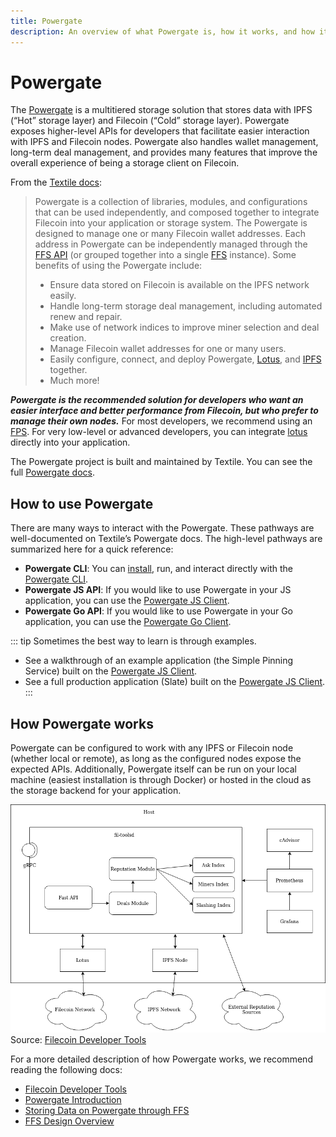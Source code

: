 ```yaml
---
title: Powergate
description: An overview of what Powergate is, how it works, and how it can be used in applications.
---
```


# Powergate

The [Powergate](https://github.com/textileio/powergate) is a multitiered storage solution that stores data with IPFS (“Hot” storage layer) and Filecoin (“Cold” storage layer). Powergate exposes higher-level APIs for developers that facilitate easier interaction with IPFS and Filecoin nodes. Powergate also handles wallet management, long-term deal management, and provides many features that improve the overall experience of being a storage client on Filecoin.

From the [Textile docs](https://docs.textile.io/powergate/):

> Powergate is a collection of libraries, modules, and configurations that can be used independently, and composed together to integrate Filecoin into your application or storage system. The Powergate is designed to manage one or many Filecoin wallet addresses. Each address in Powergate can be independently managed through the [FFS API](https://docs.textile.io/powergate/#api) (or grouped together into a single [FFS](https://docs.textile.io/powergate/ffs/) instance). Some benefits of using the Powergate include:
>
> - Ensure data stored on Filecoin is available on the IPFS network easily.
> - Handle long-term storage deal management, including automated renew and repair.
> - Make use of network indices to improve miner selection and deal creation.
> - Manage Filecoin wallet addresses for one or many users.
> - Easily configure, connect, and deploy Powergate, [Lotus](https://lotu.sh), and [IPFS](https://ipfs.io) together.
> - Much more!

**_Powergate is the recommended solution for developers who want an easier interface and better performance from Filecoin, but who prefer to manage their own nodes._** For most developers, we recommend using an [FPS](./filecoin-backed-pinning). For very low-level or advanced developers, you can integrate [lotus](https://lotu.sh) directly into your application.

The Powergate project is built and maintained by Textile. You can see the full [Powergate docs](https://docs.textile.io/powergate/).

## How to use Powergate

There are many ways to interact with the Powergate. These pathways are well-documented on Textile’s Powergate docs. The high-level pathways are summarized here for a quick reference:

- **Powergate CLI**: You can [install](https://docs.textile.io/powergate/#getting-started), run, and interact directly with the [Powergate CLI](https://docs.textile.io/powergate/cli/pow/).
- **Powergate JS API**: If you would like to use Powergate in your JS application, you can use the [Powergate JS Client](https://textileio.github.io/js-powergate-client/).
- **Powergate Go API**: If you would like to use Powergate in your Go application, you can use the [Powergate Go Client](https://godoc.org/github.com/textileio/powergate/api/client).

::: tip
Sometimes the best way to learn is through examples.

- See a walkthrough of an example application (the Simple Pinning Service) built on the [Powergate JS Client](/build/examples/simple-pinning-service).
- See a full production application (Slate) built on the [Powergate JS Client](https://github.com/filecoin-project/slate/).
  :::

## How Powergate works

Powergate can be configured to work with any IPFS or Filecoin node (whether local or remote), as long as the configured nodes expose the expected APIs. Additionally, Powergate itself can be run on your local machine (easiest installation is through Docker) or hosted in the cloud as the storage backend for your application.

![This diagram shows the high-level architecture of the Powergate binary. Powergate embeds a Lotus and IPFS node (go-ipfs), which interact with the Filecoin Network and IPFS Network respectively. Powergate also includes modules that maintain Filecoin deals and indices of miner reputation. Powergate functionality is accessible via its gRPC APIs.](./images/powergate/powergate-binary.png)
Source: [Filecoin Developer Tools](https://blog.textile.io/filecoin-developer-tools-concepts/)

For a more detailed description of how Powergate works, we recommend reading the following docs:

- [Filecoin Developer Tools](https://blog.textile.io/filecoin-developer-tools-concepts/)
- [Powergate Introduction](https://docs.textile.io/powergate/)
- [Storing Data on Powergate through FFS](https://docs.textile.io/powergate/ffs/)
- [FFS Design Overview](https://github.com/textileio/powergate/blob/master/ffs/Design.md)
